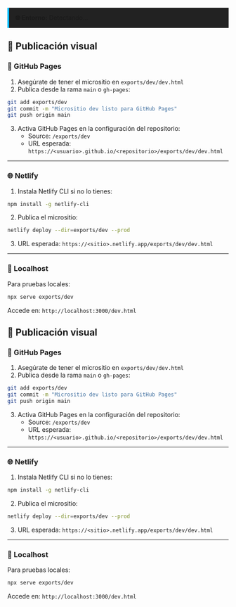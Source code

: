 
<section id="entorno-banner" style="margin: 1em 0; padding: 1em; background: #222; border-left: 4px solid #00bfff;">
  <strong>🌐 Entorno:</strong> Detectando...
</section>


## 🚀 Publicación visual

### 🐙 GitHub Pages

1. Asegúrate de tener el micrositio en `exports/dev/dev.html`
2. Publica desde la rama `main` o `gh-pages`:

```bash
git add exports/dev
git commit -m "Micrositio dev listo para GitHub Pages"
git push origin main
```

3. Activa GitHub Pages en la configuración del repositorio:
   - Source: `/exports/dev`
   - URL esperada: `https://<usuario>.github.io/<repositorio>/exports/dev/dev.html`

---

### 🌐 Netlify

1. Instala Netlify CLI si no lo tienes:

```bash
npm install -g netlify-cli
```

2. Publica el micrositio:

```bash
netlify deploy --dir=exports/dev --prod
```

3. URL esperada: `https://<sitio>.netlify.app/exports/dev/dev.html`

---

### 🧪 Localhost

Para pruebas locales:

```bash
npx serve exports/dev
```

Accede en: `http://localhost:3000/dev.html`


## 🚀 Publicación visual

### 🐙 GitHub Pages

1. Asegúrate de tener el micrositio en `exports/dev/dev.html`
2. Publica desde la rama `main` o `gh-pages`:

```bash
git add exports/dev
git commit -m "Micrositio dev listo para GitHub Pages"
git push origin main
```

3. Activa GitHub Pages en la configuración del repositorio:
   - Source: `/exports/dev`
   - URL esperada: `https://<usuario>.github.io/<repositorio>/exports/dev/dev.html`

---

### 🌐 Netlify

1. Instala Netlify CLI si no lo tienes:

```bash
npm install -g netlify-cli
```

2. Publica el micrositio:

```bash
netlify deploy --dir=exports/dev --prod
```

3. URL esperada: `https://<sitio>.netlify.app/exports/dev/dev.html`

---

### 🧪 Localhost

Para pruebas locales:

```bash
npx serve exports/dev
```

Accede en: `http://localhost:3000/dev.html`

